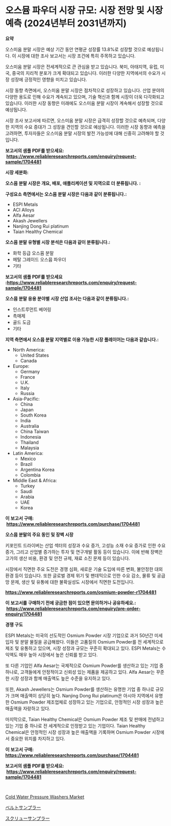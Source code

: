 <p><h1>오스뮴 파우더 시장 규모: 시장 전망 및 시장 예측 (2024년부터 2031년까지)</h1></p><p><strong>요약</strong></p>
<p><p>오스미움 분말 시장은 예상 기간 동안 연평균 성장률 13.8%로 성장할 것으로 예상됩니다. 이 시장에 대한 조사 보고서는 시장 조건에 특히 주목하고 있습니다. </p><p>오스미움 분말 시장은 전세계적으로 큰 관심을 받고 있습니다. 북미, 아태지역, 유럽, 미국, 중국의 지리적 분포가 크게 확대되고 있습니다. 이러한 다양한 지역에서의 수요가 시장 성장에 긍정적인 영향을 미치고 있습니다.</p><p>시장 동향 측면에서, 오스미움 분말 시장은 점차적으로 성장하고 있습니다. 산업 분야의 다양한 용도로 인해 수요가 계속되고 있으며, 기술 혁신과 함께 시장이 더욱 다각화되고 있습니다. 이러한 시장 동향은 미래에도 오스미움 분말 시장이 계속해서 성장할 것으로 예상됩니다.</p><p>시장 조사 보고서에 따르면, 오스미움 분말 시장은 급격히 성장할 것으로 예측되며, 다양한 지역의 수요 증대가 그 성장을 견인할 것으로 예상됩니다. 이러한 시장 동향과 예측을 고려하면, 투자자들은 오스미움 분말 시장의 발전 가능성에 대해 신중히 고려해야 할 것입니다.</p></p>
<p><strong>보고서의 샘플 PDF를 받으세요: &nbsp;<a href="https://www.reliableresearchreports.com/enquiry/request-sample/1704481">https://www.reliableresearchreports.com/enquiry/request-sample/1704481</a></strong></p>
<p><strong>시장 세분화:</strong></p>
<p><strong> 오스뮴 분말 시장은 개요, 배포, 애플리케이션 및 지역으로 더 분류됩니다. :</strong></p>
<p><strong>구성요소 측면에서는 오스뮴 분말 시장은 다음과 같이 분류됩니다.:</strong></p>
<p><ul><li>ESPI Metals</li><li>ACI Alloys</li><li>Alfa Aesar</li><li>Akash Jewellers</li><li>Nanjing Dong Rui platinum</li><li>Taian Healthy Chemical</li></ul></p>
<p><strong> 오스뮴 분말 유형별 시장 분석은 다음과 같이 분류됩니다.:</strong></p>
<p><ul><li>화학 등급 오스뮴 분말</li><li>메탈 그레이드 오스뮴 파우더</li><li>기타</li></ul></p>
<p><strong>보고서의 샘플 PDF를 받으세요 :<a href="https://www.reliableresearchreports.com/enquiry/request-sample/1704481">https://www.reliableresearchreports.com/enquiry/request-sample/1704481</a></strong></p>
<p><strong> 오스뮴 분말 응용 분야별 시장 산업 조사는 다음과 같이 분류됩니다.:</strong></p>
<p><ul><li>인스트루먼트 베어링</li><li>촉매제</li><li>골드 도금</li><li>기타</li></ul></p>
<p><strong>지역 측면에서 오스뮴 분말 지역별로 이용 가능한 시장 플레이어는 다음과 같습니다.:</strong></p>
<p><ul>
    <li>
        North America:
        <ul>
            <li>United States</li>
            <li>Canada</li>
        </ul>
    </li>
    <li>
        Europe:
        <ul>
            <li>Germany</li>
            <li>France</li>
            <li>U.K.</li>
            <li>Italy</li>
            <li>Russia</li>
        </ul>
    </li>
    <li>
        Asia-Pacific:
        <ul>
            <li>China</li>
            <li>Japan</li>
            <li>South Korea</li>
            <li>India</li>
            <li>Australia</li>
            <li>China Taiwan</li>
            <li>Indonesia</li>
            <li>Thailand</li>
            <li>Malaysia</li>
        </ul>
    </li>
    <li>
        Latin America:
        <ul>
            <li>Mexico</li>
            <li>Brazil</li>
            <li>Argentina Korea</li>
            <li>Colombia</li>
        </ul>
    </li>
    <li>
        Middle East & Africa:
        <ul>
            <li>Turkey</li>
            <li>Saudi</li>
            <li>Arabia</li>
            <li>UAE</li>
            <li>Korea</li>
        </ul>
    </li>
    </ul></p>
<p><strong>이 보고서 구매: &nbsp;<a href="https://www.reliableresearchreports.com/purchase/1704481">https://www.reliableresearchreports.com/purchase/1704481</a></strong></p>
<p><strong>오스뮴 분말의 주요 동인 및 장벽 시장</strong></p>
<p><p>키포인트 드라이버는 산업 섹터의 성장과 수요 증가, 고성능 소재 수요 증가로 인한 수요 증가, 그리고 산업별 증가하는 투자 및 연구개발 활동 등이 있습니다. 이에 반해 장벽은 고가의 생산 비용, 환경 및 안전 규제, 재료 소진 문제 등이 있습니다.</p><p>시장에서 직면한 주요 도전은 경쟁 심화, 새로운 기술 도입에 따른 변화, 불안정한 대외 환경 등이 있습니다. 또한 글로벌 경제 위기 및 팬데믹으로 인한 수요 감소, 물류 및 공급망 문제, 생산 및 유통에 대한 불확실성도 시장에서 직면한 도전입니다.</p></p>
<p><strong><a href="https://www.reliableresearchreports.com/osmium-powder-r1704481">https://www.reliableresearchreports.com/osmium-powder-r1704481</a></strong></p>
<p><strong>이 보고서를 구매하기 전에 궁금한 점이 있으면 문의하거나 공유하세요.: &nbsp;<a href="https://www.reliableresearchreports.com/enquiry/pre-order-enquiry/1704481">https://www.reliableresearchreports.com/enquiry/pre-order-enquiry/1704481</a></strong></p>
<p><strong>경쟁 구도</strong></p>
<p><p>ESPI Metals는 미국의 선도적인 Osmium Powder 시장 기업으로 과거 50년간 미세 입자 및 분말 물질을 공급해왔다. 이들은 고품질의 Osmium Powder를 전 세계적으로 제조 및 유통하고 있으며, 시장 성장과 규모는 꾸준히 확대되고 있다. ESPI Metals는 수익액도 매우 높아 시장에서 높은 신뢰를 받고 있다.</p><p>또 다른 기업인 Alfa Aesar는 국제적으로 Osmium Powder를 생산하고 있는 기업 중 하나로, 고객들에게 안정적이고 신뢰성 있는 제품을 제공하고 있다. Alfa Aesar는 꾸준한 시장 성장과 함께 매출액도 높은 수준을 유지하고 있다.</p><p>또한, Akash Jewellers는 Osmium Powder를 생산하는 유명한 기업 중 하나로 규모가 크며 매출액이 상당히 높다. Nanjing Dong Rui platinum은 아시아 지역에서 유명한 Osmium Powder 제조업체로 성장하고 있는 기업으로, 안정적인 시장 성장과 높은 매출액을 자랑하고 있다.</p><p>마지막으로, Taian Healthy Chemical은 Osmium Powder 제조 및 판매에 전념하고 있는 기업 중 하나로 전 세계적으로 인정받고 있는 기업이다. Taian Healthy Chemical은 안정적인 시장 성장과 높은 매출액을 기록하며 Osmium Powder 시장에서 중요한 위치를 차지하고 있다.</p></p>
<p><strong>이 보고서 구매: &nbsp; <a href="https://www.reliableresearchreports.com/purchase/1704481">https://www.reliableresearchreports.com/purchase/1704481</a></strong></p>
<p><strong>보고서의 샘플 PDF를 받으세요: &nbsp;<a href="https://www.reliableresearchreports.com/enquiry/request-sample/1704481">https://www.reliableresearchreports.com/enquiry/request-sample/1704481</a></strong><strong></strong></p>
<p>&nbsp;</p>
<p><p><a href="https://github.com/mbisetmhermsr/Market-Research-Report-List-2/blob/main/cold-water-pressure-washers-market.md">Cold Water Pressure Washers Market</a></p><p><a href="https://github.com/RodHoppe07/Market-Research-Report-List-1/blob/main/573371029512.md">ベルトサンプラー</a></p><p><a href="https://github.com/laurenreichert/Market-Research-Report-List-1/blob/main/855920329511.md">スクリューサンプラー</a></p></p>